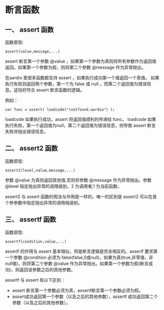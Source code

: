 # 断言函数

## 一、 assert 函数

函数原型:

`assert(value,message,...)`

assert 断言第一个参数 @value ，如果第一个参数为真则将所有参数作为返回值返回。如果第一个参数为假，则将第二个参数 @message 作为异常抛出。

在aardio 里很多函数都支持 assert ，如果执行成功第一个值返回一个真值。  如果执行失败则返回两个参数，第一个为 false 或 null ，而第二个返回值为错误信息。这恰好符合 assert 断言函数的逻辑。

例如：　  
  
`var func = assert( loadcode("\notfound.aardio") );  `
  
loadcode 如果执行成功，assert 将返回值顺利的传递给 func。 
loadcode 如果执行失败，第一个返回值为null，第二个返回值为错误信息，则导致 assert 断言失败并抛出错误信息。

## 二、 assert2 函数

函数原型:

`assert2(level,value,message,...)`

参数 @value 为真则返回其他值,否则将参数 @message 作为异常抛出。参数 @level 指定抛出异常的调用级别，2 为调用者,1 为当前函数。

assert2 与 assert 函数的用法与作用是一样的，唯一的区别是 assert2 可以在首个参参数中指定抛出异常的调用栈级别。

## 三、 assertf 函数


函数原型:

`assertf(condition,value,...)`

assertf 的作用与 assert 基本相似，但是断言逻辑是完全相反的。assertf 要求第一个参数 @condition 必须为 false(false,0或null)，如果为真(true,非零值，非null值)，则将第二个参数 @value 作为异常抛出。如果第一个参数为假(断言成功)，则返回该参数之后的其他参数。  
  
assertf 与 assert 有以下区别：

- assert 断言第一个参数必须为真，assertf断言第一个参数必须为假。
- assert成功返回第一个参数（以及之后的其他参数），assertf 成功返回第二个参数（以及之后的其他参数）。